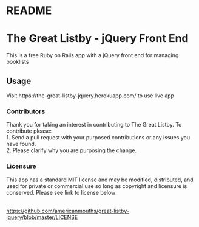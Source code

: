 # README

<h1>The Great Listby - jQuery Front End</h1>
<p>This is a free Ruby on Rails app with a jQuery front end for managing booklists</p>

<h2>Usage</h2>
<p>Visit https://the-great-listby-jquery.herokuapp.com/ to use live app</p>

<h3> Contributors  </h3>
Thank you for taking an interest in contributing to The Great Listby.  To contribute please:<br>
1. Send a pull request with your purposed contributions or any issues you have found.<br>
2. Please clarify why you are purposing the change.<br>

<h3>Licensure</h3>
This app has a standard MIT license and may be modified, distributed, and used for private or commercial use so long as copyright and licensure is conserved. Please see link to license below:<br><br>


https://github.com/americanmouths/great-listby-jquery/blob/master/LICENSE
